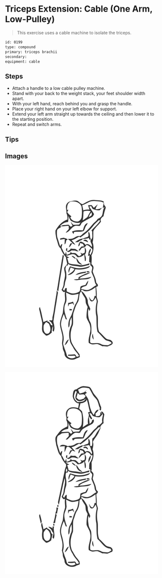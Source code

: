 # Triceps Extension: Cable (One Arm, Low-Pulley)
> This exercise uses a cable machine to isolate the triceps.

``` 
id: 0199 
type: compound 
primary: triceps brachii 
secondary:  
equipment: cable 
``` 

## Steps

 - Attach a handle to a low cable pulley machine.
 - Stand with your back to the weight stack, your feet shoulder width apart.
 - With your left hand, reach behind you and grasp the handle.
 - Place your right hand on your left elbow for support.
 - Extend your left arm straight up towards the ceiling and then lower it to the starting position.
 - Repeat and switch arms.

## Tips


## Images

![](./../svg/0199-relaxation.svg)

![](./../svg/0199-tension.svg)
